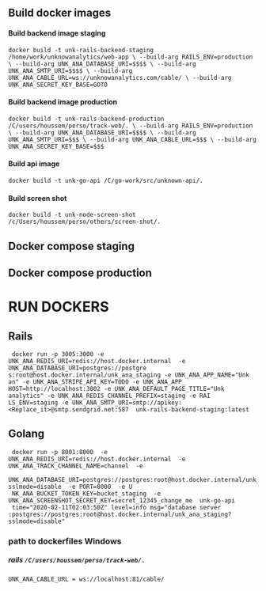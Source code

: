 

## Build docker images 

#### Build backend image staging 
`docker build -t unk-rails-backend-staging /home/work/unknowanalytics/web-app \
--build-arg RAILS_ENV=production \
--build-arg UNK_ANA_DATABASE_URI=$$$$ \
--build-arg UNK_ANA_SMTP_URI=$$$$ \
--build-arg UNK_ANA_CABLE_URL=ws://unknowanalytics.com/cable/ \
--build-arg UNK_ANA_SECRET_KEY_BASE=GOTO`


#### Build backend image production  
`docker build -t unk-rails-backend-production /C/users/houssem/perso/track-web/. \
--build-arg RAILS_ENV=production \
--build-arg UNK_ANA_DATABASE_URI=$$$$ \
--build-arg UNK_ANA_SMTP_URI=$$$ \
--build-arg UNK_ANA_CABLE_URL=$$$ \
--build-arg UNK_ANA_SECRET_KEY_BASE=$$$`


#### Build api image 
`docker build -t unk-go-api /C/go-work/src/unknown-api/.`

#### Build screen shot
`docker build -t unk-node-screen-shot /c/Users/houssem/perso/others/screen-shot/.`


## Docker compose staging 


## Docker compose production 



# RUN DOCKERS 

## Rails 


```
 docker run -p 3005:3000 -e UNK_ANA_REDIS_URI=redis://host.docker.internal  -e UNK_ANA_DATABASE_URI=postgres://postgre s:root@host.docker.internal/unk_ana_staging -e UNK_ANA_APP_NAME="Unk an" -e UNK_ANA_STRIPE_API_KEY=TODO -e UNK_ANA_APP_ HOST=http://localhost:3002 -e UNK_ANA_DEFAULT_PAGE_TITLE="Unk analytics" -e UNK_ANA_REDIS_CHANNEL_PREFIX=staging -e RAI LS_ENV=staging -e UNK_ANA_SMTP_URI=smtp://apikey:<Replace_it>@smtp.sendgrid.net:587  unk-rails-backend-staging:latest
```





## Golang  
```
 docker run -p 8001:8000  -e UNK_ANA_REDIS_URI=redis://host.docker.internal  -e UNK_ANA_TRACK_CHANNEL_NAME=channel  -e
  UNK_ANA_DATABASE_URI=postgres://postgres:root@host.docker.internal/unk_ana_staging?sslmode=disable  -e PORT=8000  -e U
 NK_ANA_BUCKET_TOKEN_KEY=bucket_staging  -e UNK_ANA_SCREENSHOT_SECRET_KEY=secret_12345_change_me  unk-go-api
 time="2020-02-11T02:03:50Z" level=info msg="database server :postgres://postgres:root@host.docker.internal/unk_ana_staging?sslmode=disable"
```



### path to dockerfiles Windows

##### rails `/C/users/houssem/perso/track-web/.` 
`UNK_ANA_CABLE_URL = ws://localhost:81/cable/`